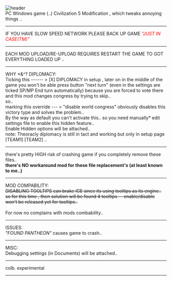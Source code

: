 ![header](https://i.ibb.co/SvBc4GN/header.png)<br>
PC Windows game (..) Civilization 5 Modification , which tweaks annoying things ..
<hr>
IF YOU HAVE SLOW SPEED NETWORK PLEASE BACK UP GAME <i style="color:Red!important;">"JUST IN CASE(TM)"</i>
<hr>
EACH MOD UPLOAD/RE-UPLOAD REQUIRES RESTART THE GAME TO GOT EVERYTHING LOADED UP ..
<hr>
WHY *&^? DIPLOMACY:<br>
Ticking this ------ > [X] DIPLOMACY in setup , later on in the middle of the game you won't be able press button "next turn"  (even in the settings are ticked SP/MP End turn automatically) because you are forced to vote there and this mod changes congress by trying to skip..<br>
so..<br>
marking this override --- > "disable world congress" obviously disables this victory type and solves the problem.. <br>
By the way as default you can't activate this.. so you need manually* edit settings file to enable this hidden feature..<br>
Enable Hidden options will be attached..<br>
note: Theoracly diplomacy is still in tact and working but only in setup page [TEAM1] [TEAM2] ..
<hr>
there's pretty HIGH risk of crashing game if you completely remove these files..<br>
<b>there's NO workaround mod for these file replacement's (at least known to me..)</b>
<hr>
MOD COMPABILITY:<br>
<strike>DISABLING TOOLTIPS can brake IGE since its using tooltips as its engine..<br>
so for this time , then solution will be found 4 tooltips -- enable/disable won't be released yet for tooltips..</strike><br>
<br>
For now no complains with mods combability..<br>
<hr>
ISSUES:<br>
<i>"FOUND PANTHEON"</i> causes game to crash..<br>
<hr>
MISC:<br>
Debugging settings (in Documents) will be attached..<br>
<hr>
colb. experimental
<hr>
